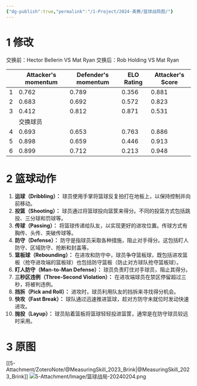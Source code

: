 ```yaml
---
{"dg-publish":true,"permalink":"/1-Project/2024-美赛/篮球战局图/"}
---
```


# 1 修改
交换前：Hector Bellerin VS Mat Ryan
交换后：Rob Holding VS Mat Ryan

|     | Attacker's momentum | Defender's momentum | ELO Rating | Attacker's Score |
| --- | ------------------- | ------------------- | ---------- | ---------------- |
| 1   | 0.762               | 0.789                    | 0.356      | 0.881            |
| 2   | 0.683               | 0.692                    | 0.572      | 0.823            |
| 3   | 0.412               | 0.812                    | 0.871      | 0.531            |
|     | 交换球员                    |                     |            |                  |
| 4   | 0.693                  | 0.653                    | 0.763           | 0.886            |
| 5   | 0.898                    | 0.659                    | 0.446           | 0.913            |
| 6   | 0.899                    | 0.712                    | 0.213           | 0.948            |
# 2 篮球动作
1. **运球（Dribbling）：** 球员使用手掌将篮球反复拍打在地板上，以保持控制并向前移动。
2. **投篮（Shooting）：** 球员通过将篮球投向篮筐来得分。不同的投篮方式包括跳投、三分球和罚球等。
3. **传球（Passing）：** 将篮球传递给队友，以实现更好的进攻位置。传球方式有胸传、头传、突破传球等。
4. **防守（Defense）：** 防守是指球员采取各种措施，阻止对手得分。这包括盯人防守、区域防守、抢断和封盖等。
5. **篮板球（Rebounding）：** 在进攻和防守中，球员争夺篮板球，既包括进攻篮板（抢夺进攻端的篮板球）也包括防守篮板（防止对方球队抢夺篮板球）。
6. **盯人防守（Man-to-Man Defense）：** 球员负责盯住对手球员，阻止其得分。
7. **三秒区违例（Three-Second Violation）：** 在进攻端球员在禁区停留超过三秒，将被判违例。
8. **挡拆（Pick and Roll）：** 进攻时，球员利用队友的挡拆来寻找得分机会。
9. **快攻（Fast Break）：** 球队通过迅速推进篮球，趁对方防守未就位时发动快速进攻。
10. **抛投（Layup）：** 球员贴着篮板将篮球轻轻投进篮筐，通常是在防守球员较远时采用。
# 3 原图
[[5-Attachment/ZoteroNote/@MeasuringSkill_2023_Brink\|@MeasuringSkill_2023_Brink]]
![5-Attachment/Image/篮球战局-20240204.png](/img/user/5-Attachment/Image/%E7%AF%AE%E7%90%83%E6%88%98%E5%B1%80-20240204.png)

